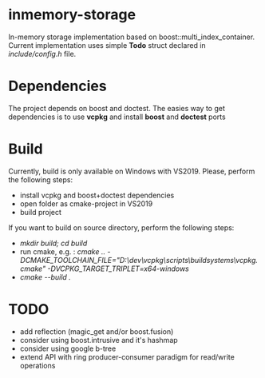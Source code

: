 # inmemory-storage
In-memory storage implementation based on boost::multi_index_container.
Current implementation uses simple **Todo** struct declared in *include/config.h* file.

# Dependencies
The project depends on boost and doctest.
The easies way to get dependencies is to use **vcpkg** and install **boost** and **doctest** ports

# Build
Currently, build is only available on Windows with VS2019.
Please, perform the following steps:
* install vcpkg and boost+doctest dependencies
* open folder as cmake-project in VS2019
* build project

If you want to build on source directory, perform the following steps:
* *mkdir build; cd build*
* run cmake, e.g. : *cmake .. -DCMAKE_TOOLCHAIN_FILE="D:\dev\vcpkg\scripts\buildsystems\vcpkg.cmake" -DVCPKG_TARGET_TRIPLET=x64-windows*
* *cmake --build .*

# TODO
* add reflection (magic_get and/or boost.fusion)
* consider using boost.intrusive and it's hashmap
* consider using google b-tree
* extend API with ring producer-consumer paradigm for read/write operations
